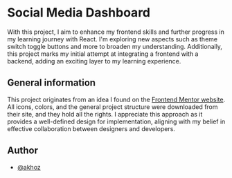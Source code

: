 # Social Media Dashboard
With this project, I aim to enhance my frontend skills and further progress in my 
learning journey with React. I'm exploring new aspects such as theme switch toggle 
buttons and more to broaden my understanding. Additionally, this project marks my 
initial attempt at integrating a frontend with a backend, adding an exciting layer 
to my learning experience.

## General information
This project originates from an idea I found on the 
[Frontend Mentor website](https://www.frontendmentor.io/home). All icons, 
colors, and the general project structure were downloaded from their site, 
and they hold all the rights. I appreciate this approach as it provides a 
well-defined design for implementation, aligning with my belief in effective 
collaboration between designers and developers.

## Author
- [@akhoz](https://github.com/akhoz)